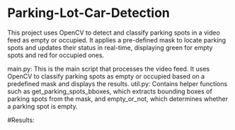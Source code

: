 # Parking-Lot-Car-Detection
This project uses OpenCV to detect and classify parking spots in a video feed as empty or occupied. It applies a pre-defined mask to locate parking spots and updates their status in real-time, displaying green for empty spots and red for occupied ones.

main.py: This is the main script that processes the video feed. It uses OpenCV to classify parking spots as empty or occupied based on a predefined mask and displays the results.
util.py: Contains helper functions such as get_parking_spots_bboxes, which extracts bounding boxes of parking spots from the mask, and empty_or_not, which determines whether a parking spot is empty.

#Results:

